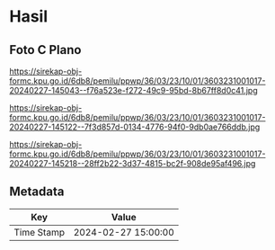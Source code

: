 # Hasil

## Foto C Plano

https://sirekap-obj-formc.kpu.go.id/6db8/pemilu/ppwp/36/03/23/10/01/3603231001017-20240227-145043--f76a523e-f272-49c9-95bd-8b67ff8d0c41.jpg

https://sirekap-obj-formc.kpu.go.id/6db8/pemilu/ppwp/36/03/23/10/01/3603231001017-20240227-145122--7f3d857d-0134-4776-94f0-9db0ae766ddb.jpg

https://sirekap-obj-formc.kpu.go.id/6db8/pemilu/ppwp/36/03/23/10/01/3603231001017-20240227-145218--28ff2b22-3d37-4815-bc2f-908de95af496.jpg


## Metadata

| Key        | Value               |
| ---------- | ------------------- |
| Time Stamp | 2024-02-27 15:00:00 |



